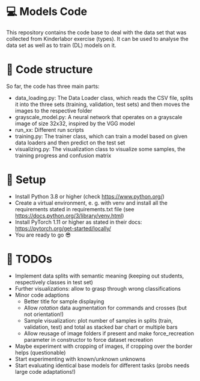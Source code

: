 # :computer: Models Code

This repository contains the code base to deal with the data set that was collected
from Kinderlabor exercise (types). It can be used to analyse the data set as well as to train (DL) models on it.

# :open_file_folder: Code structure
So far, the code has three main parts:
- data_loading.py: The Data Loader class, which reads the CSV file, splits it into 
the three sets (training, validation, test sets) and then moves the images to the respective folder
- grayscale_model.py: A neural network that operates on a grayscale image of size 32x32, inspired by the VGG model
- run_xx: Different run scripts
- training.py: The trainer class, which can train a model based on given data loaders and then predict on the test set
- visualizing.py: The visualization class to visualize some samples, the training progress and confusion matrix

# :floppy_disk: Setup
- Install Python 3.8 or higher (check https://www.python.org/)
- Create a virtual environment, e. g. with venv and install all the requirements stated in requirements.txt file (see https://docs.python.org/3/library/venv.html)
- Install PyTorch 1.11 or higher as stated in their docs: https://pytorch.org/get-started/locally/
- You are ready to go :sunglasses:

# :ledger: TODOs
- Implement data splits with semantic meaning (keeping out students, respectively classes in test set)
- Further visualizations: allow to grasp through wrong classifications
- Minor code adaptions 
  - Better title for sample displaying
  - Allow *rotation* data augmentation for commands and crosses (but not orientation!)
  - Sample visualization: plot number of samples in splits (train, validation, test) and total as stacked bar chart or multiple bars
  - Allow reusage of image folders if present and make force_recreation parameter in constructor to force dataset recreation
- Maybe experiment with cropping of images, if cropping over the border helps (questionable)
- Start experimenting with known/unknown unknowns
- Start evaluating identical base models for different tasks (probs needs large code adaptations!)